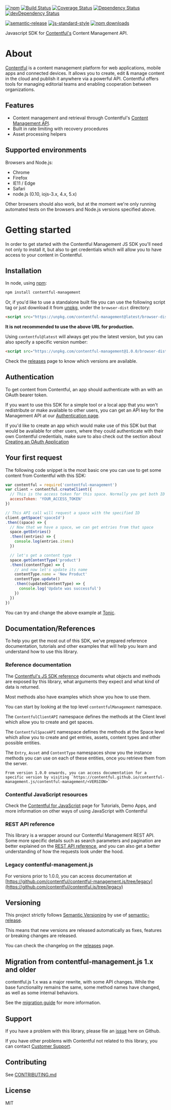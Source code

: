 [![npm](https://img.shields.io/npm/v/contentful-management.svg)](https://www.npmjs.com/package/contentful-management)
[![Build Status](https://travis-ci.org/contentful/contentful-management.js.svg?branch=master)](https://travis-ci.org/contentful/contentful-management.js)
[![Coverage Status](https://coveralls.io/repos/github/contentful/contentful-management.js/badge.svg?branch=master)](https://coveralls.io/github/contentful/contentful-management.js?branch=master)
[![Dependency Status](https://david-dm.org/contentful/contentful-management.js.svg)](https://david-dm.org/contentful/contentful-management.js)
[![devDependency Status](https://david-dm.org/contentful/contentful-management.js/dev-status.svg)](https://david-dm.org/contentful/contentful-management.js#info=devDependencies)

[![semantic-release](https://img.shields.io/badge/%20%20%F0%9F%93%A6%F0%9F%9A%80-semantic--release-e10079.svg)](https://github.com/semantic-release/semantic-release)
[![js-standard-style](https://img.shields.io/badge/code%20style-standard-brightgreen.svg)](http://standardjs.com/)
[![npm downloads](https://img.shields.io/npm/dm/contentful-management.svg)](http://npm-stat.com/charts.html?package=contentful-management)

Javascript SDK for [Contentful's](https://www.contentful.com) Content Management API.

# About

[Contentful](https://www.contentful.com) is a content management platform for web applications, mobile apps and connected devices. It allows you to create, edit & manage content in the cloud and publish it anywhere via a powerful API. Contentful offers tools for managing editorial teams and enabling cooperation between organizations.

## Features

- Content management and retrieval through Contentful's [Content Management API](https://www.contentful.com/developers/docs/references/content-management-api/).
- Built in rate limiting with recovery procedures
- Asset processing helpers

## Supported environments

Browsers and Node.js:
- Chrome
- Firefox
- IE11 / Edge
- Safari
- node.js (0.10, iojs-3.x, 4.x, 5.x)

Other browsers should also work, but at the moment we're only running automated tests on the browsers and Node.js versions specified above.

# Getting started

In order to get started with the Contentful Management JS SDK you'll need not only to install it, but also to get credentials which will allow you to have access to your content in Contentful.

## Installation

In node, using [npm](http://npmjs.org):

``` sh
npm install contentful-management
```

Or, if you'd like to use a standalone built file you can use the following script tag or just download it from [unpkg](https://unpkg.com), under the `browser-dist` directory:

``` html
<script src="https://unpkg.com/contentful-management@latest/browser-dist/contentful-management.min.js"></script>
```
**It is not recommended to use the above URL for production.**

Using `contentful@latest` will always get you the latest version, but you can also specify a specific version number:

``` html
<script src="https://unpkg.com/contentful-management@1.0.0/browser-dist/contentful-management.min.js"></script>
```

Check the [releases](https://github.com/contentful/contentful-management.js/releases) page to know which versions are available.

## Authentication

To get content from Contentful, an app should authenticate with an with an OAuth bearer token.

If you want to use this SDK for a simple tool or a local app that you won't redistribute or make available to other users, you can get an API key for the Management API at our [Authentication page](https://www.contentful.com/developers/docs/references/authentication/).

If you'd like to create an app which would make use of this SDK but that would be available for other users, where they could authenticate with their own Contentful credentials, make sure to also check out the section about [Creating an OAuth Application](https://www.contentful.com/developers/docs/references/authentication/#creating-an-oauth-20-application)

## Your first request

The following code snippet is the most basic one you can use to get some content from Contentful with this SDK:

```js
var contentful = require('contentful-management')
var client = contentful.createClient({
  // This is the access token for this space. Normally you get both ID and the token in the Contentful web app
  accessToken: 'YOUR_ACCESS_TOKEN'
})

// This API call will request a space with the specified ID
client.getSpace('spaceId')
.then((space) => {
  // Now that we have a space, we can get entries from that space
  space.getEntries()
  .then((entries) => {
    console.log(entries.items)
  })

  // let's get a content type
  space.getContentType('product')
  .then((contentType) => {
    // and now let's update its name
    contentType.name = 'New Product'
    contentType.update()
    .then((updatedContentType) => {
      console.log('Update was successful')
    })
  })
})
```

You can try and change the above example at [Tonic](https://tonicdev.com/npm/contentful-management).

## Documentation/References

To help you get the most out of this SDK, we've prepared reference documentation, tutorials and other examples that will help you learn and understand how to use this library.

### Reference documentation

The [Contentful's JS SDK reference](https://contentful.github.io/contentful-management.js) documents what objects and methods are exposed by this library, what arguments they expect and what kind of data is returned.

Most methods also have examples which show you how to use them.

You can start by looking at the top level `contentfulManagement` namespace.

The `ContentfulClientAPI` namespace defines the methods at the Client level which allow you to create and get spaces.

The `ContentfulSpaceAPI` namespace defines the methods at the Space level which allow you to create and get entries, assets, content types and other possible entities.

The `Entry`, `Asset` and `ContentType` namespaces show you the instance methods you can use on each of these entities, once you retrieve them from the server.

    From version 1.0.0 onwards, you can access documentation for a specific version by visiting `https://contentful.github.io/contentful-management.js/contentful-management/<VERSION>`

### Contentful JavaScript resources

Check the [Contentful for JavaScript](https://www.contentful.com/developers/docs/javascript/) page for Tutorials, Demo Apps, and more information on other ways of using JavaScript with Contentful

### REST API reference

This library is a wrapper around our Contentful Management REST API. Some more specific details such as search parameters and pagination are better explained on the [REST API reference](https://www.contentful.com/developers/docs/references/content-management-api/), and you can also get a better understanding of how the requests look under the hood.

### Legacy contentful-management.js

For versions prior to 1.0.0, you can access documentation at [https://github.com/contentful/contentful-management.js/tree/legacy](https://github.com/contentful/contentful.js/tree/legacy)

## Versioning

This project strictly follows [Semantic Versioning](http://semver.org/) by use of [semantic-release](https://github.com/semantic-release/semantic-release).

This means that new versions are released automatically as fixes, features or breaking changes are released.

You can check the changelog on the [releases](https://github.com/contentful/contentful-management.js/releases) page.

## Migration from contentful-management.js 1.x and older

contentful.js 1.x was a major rewrite, with some API changes. While the base functionality remains the same, some method names have changed, as well as some internal behaviors.

See the [migration guide](MIGRATION.md) for more information.

## Support

If you have a problem with this library, please file an [issue](https://github.com/contentful/contentful-management.js/issues/new) here on Github.

If you have other problems with Contentful not related to this library, you can contact [Customer Support](https://support.contentful.com).

## Contributing

See [CONTRIBUTING.md](CONTRIBUTING.md)

## License

MIT
